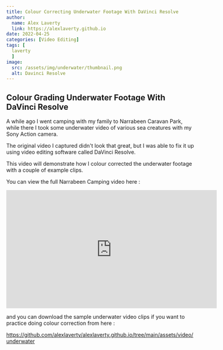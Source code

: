 ```yaml
---
title: Colour Correcting Underwater Footage With DaVinci Resolve
author:
  name: Alex Laverty
  link: https://alexlaverty.github.io
date: 2022-04-25
categories: [Video Editing]
tags: [
  laverty
  ]
image:
  src: /assets/img/underwater/thumbnail.png
  alt: Davinci Resolve
---
```


## Colour Grading Underwater Footage With DaVinci Resolve

A while ago I went camping with my family to Narrabeen Caravan Park, while there I took some underwater video of various sea creatures with my Sony Action camera.

The original video I captured didn't look that great, but I was able to fix it up using video editing software called DaVinci Resolve.

This video will demonstrate how I colour corrected the underwater footage with a couple of example clips.

You can view the full Narrabeen Camping video here :

<iframe width="560" height="315" src="https://www.youtube.com/embed/ZRagVayXNBo" title="YouTube video player" frameborder="0" allow="accelerometer; autoplay; clipboard-write; encrypted-media; gyroscope; picture-in-picture" allowfullscreen></iframe>

and you can download the sample underwater video clips if you want to practice doing colour correction from here :

<https://github.com/alexlaverty/alexlaverty.github.io/tree/main/assets/video/underwater>





